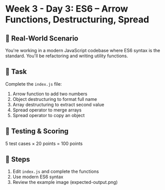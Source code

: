 # Week 3 - Day 3: ES6 – Arrow Functions, Destructuring, Spread

## 🧠 Real-World Scenario
You're working in a modern JavaScript codebase where ES6 syntax is the standard. You'll be refactoring and writing utility functions.

## 🎯 Task
Complete the `index.js` file:
1. Arrow function to add two numbers
2. Object destructuring to format full name
3. Array destructuring to extract second value
4. Spread operator to merge arrays
5. Spread operator to copy an object

## 🧪 Testing & Scoring
5 test cases × 20 points = 100 points

## 🚀 Steps
1. Edit `index.js` and complete the functions
2. Use modern ES6 syntax
3. Review the example image (expected-output.png)
